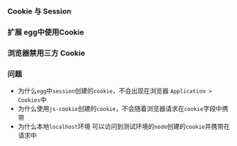 ### Cookie 与 Session



### 扩展 egg中使用Cookie

### 浏览器禁用三方 Cookie

### 问题
- 为什么`egg`中`session`创建的`cookie`，不会出现在浏览器 `Application > Cookies`中
- 为什么使用`js-cookie`创建的`cookie`，不会随着浏览器请求在`cookie`字段中携带
- 为什么本地`localhost`环境 可以访问到测试环境的`node`创建的`cookie`并携带在请求中

